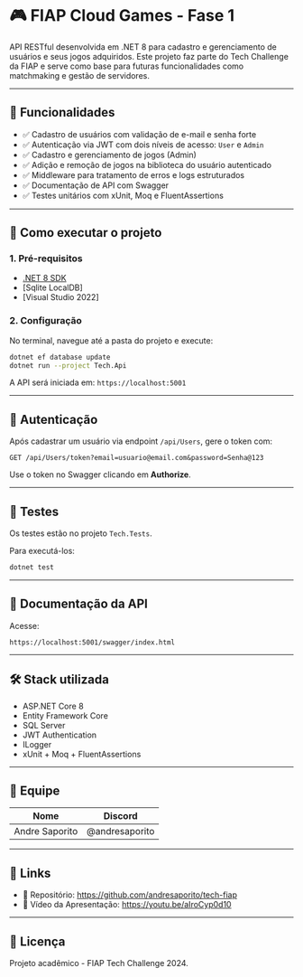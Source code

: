 # 🎮 FIAP Cloud Games - Fase 1

API RESTful desenvolvida em .NET 8 para cadastro e gerenciamento de usuários e seus jogos adquiridos. Este projeto faz parte do Tech Challenge da FIAP e serve como base para futuras funcionalidades como matchmaking e gestão de servidores.

---

## 📌 Funcionalidades

- ✅ Cadastro de usuários com validação de e-mail e senha forte
- ✅ Autenticação via JWT com dois níveis de acesso: `User` e `Admin`
- ✅ Cadastro e gerenciamento de jogos (Admin)
- ✅ Adição e remoção de jogos na biblioteca do usuário autenticado
- ✅ Middleware para tratamento de erros e logs estruturados
- ✅ Documentação de API com Swagger
- ✅ Testes unitários com xUnit, Moq e FluentAssertions

---

## 🚀 Como executar o projeto

### 1. Pré-requisitos

- [.NET 8 SDK](https://dotnet.microsoft.com/download)
- [Sqlite LocalDB]
- [Visual Studio 2022]

### 2. Configuração

No terminal, navegue até a pasta do projeto e execute:

```bash
dotnet ef database update
dotnet run --project Tech.Api
```

A API será iniciada em: `https://localhost:5001`

---

## 🔐 Autenticação

Após cadastrar um usuário via endpoint `/api/Users`, gere o token com:

```
GET /api/Users/token?email=usuario@email.com&password=Senha@123
```

Use o token no Swagger clicando em **Authorize**.

---

## 🧪 Testes

Os testes estão no projeto `Tech.Tests`.

Para executá-los:

```bash
dotnet test
```

---

## 📘 Documentação da API

Acesse:

```
https://localhost:5001/swagger/index.html
```

---

## 🛠️ Stack utilizada

- ASP.NET Core 8
- Entity Framework Core
- SQL Server
- JWT Authentication
- ILogger
- xUnit + Moq + FluentAssertions

---

## 👥 Equipe

| Nome                | Discord              |
|---------------------|----------------------|
| Andre Saporito      | @andresaporito       |

---

## 📎 Links

- 📁 Repositório: https://github.com/andresaporito/tech-fiap
- 🎥 Vídeo da Apresentação: https://youtu.be/aIroCyp0d10

---

## 📄 Licença

Projeto acadêmico - FIAP Tech Challenge 2024.
